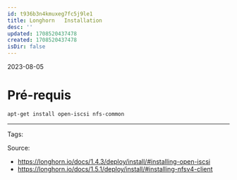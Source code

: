 ```yaml
---
id: t936b3n4kmuxeg7fc5j9le1
title: Longhorn   Installation
desc: ''
updated: 1708520437478
created: 1708520437478
isDir: false
---
```

2023-08-05

# Pré-requis

```bash
apt-get install open-iscsi nfs-common
```


--- 
Tags: 

Source:
- https://longhorn.io/docs/1.4.3/deploy/install/#installing-open-iscsi
- https://longhorn.io/docs/1.5.1/deploy/install/#installing-nfsv4-client